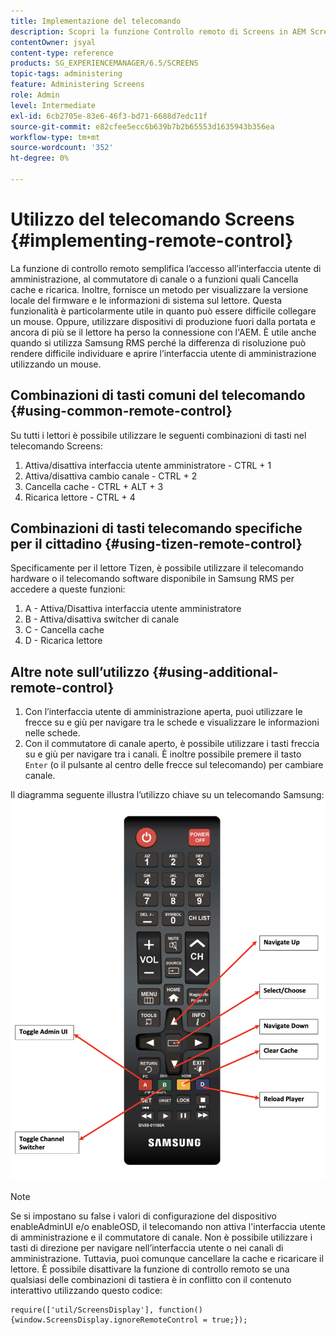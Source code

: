 ```yaml
---
title: Implementazione del telecomando
description: Scopri la funzione Controllo remoto di Screens in AEM Screens.
contentOwner: jsyal
content-type: reference
products: SG_EXPERIENCEMANAGER/6.5/SCREENS
topic-tags: administering
feature: Administering Screens
role: Admin
level: Intermediate
exl-id: 6cb2705e-83e6-46f3-bd71-6688d7edc11f
source-git-commit: e82cfee5ecc6b639b7b2b65553d1635943b356ea
workflow-type: tm+mt
source-wordcount: '352'
ht-degree: 0%

---
```


# Utilizzo del telecomando Screens {#implementing-remote-control}

La funzione di controllo remoto semplifica l’accesso all’interfaccia utente di amministrazione, al commutatore di canale o a funzioni quali Cancella cache e ricarica. Inoltre, fornisce un metodo per visualizzare la versione locale del firmware e le informazioni di sistema sul lettore. Questa funzionalità è particolarmente utile in quanto può essere difficile collegare un mouse. Oppure, utilizzare dispositivi di produzione fuori dalla portata e ancora di più se il lettore ha perso la connessione con l&#39;AEM. È utile anche quando si utilizza Samsung RMS perché la differenza di risoluzione può rendere difficile individuare e aprire l’interfaccia utente di amministrazione utilizzando un mouse.

## Combinazioni di tasti comuni del telecomando {#using-common-remote-control}

Su tutti i lettori è possibile utilizzare le seguenti combinazioni di tasti nel telecomando Screens:

1. Attiva/disattiva interfaccia utente amministratore - CTRL + 1
1. Attiva/disattiva cambio canale - CTRL + 2
1. Cancella cache - CTRL + ALT + 3
1. Ricarica lettore - CTRL + 4

## Combinazioni di tasti telecomando specifiche per il cittadino {#using-tizen-remote-control}

Specificamente per il lettore Tizen, è possibile utilizzare il telecomando hardware o il telecomando software disponibile in Samsung RMS per accedere a queste funzioni:

1. A - Attiva/Disattiva interfaccia utente amministratore
1. B - Attiva/disattiva switcher di canale
1. C - Cancella cache
1. D - Ricarica lettore

## Altre note sull’utilizzo {#using-additional-remote-control}

1. Con l’interfaccia utente di amministrazione aperta, puoi utilizzare le frecce su e giù per navigare tra le schede e visualizzare le informazioni nelle schede.
1. Con il commutatore di canale aperto, è possibile utilizzare i tasti freccia su e giù per navigare tra i canali. È inoltre possibile premere il tasto `Enter` (o il pulsante al centro delle frecce sul telecomando) per cambiare canale.

Il diagramma seguente illustra l’utilizzo chiave su un telecomando Samsung:
![immagine](assets/tizen/remote.png)

>[!NOTE]
>Se si impostano su false i valori di configurazione del dispositivo enableAdminUI e/o enableOSD, il telecomando non attiva l&#39;interfaccia utente di amministrazione e il commutatore di canale. Non è possibile utilizzare i tasti di direzione per navigare nell’interfaccia utente o nei canali di amministrazione. Tuttavia, puoi comunque cancellare la cache e ricaricare il lettore. È possibile disattivare la funzione di controllo remoto se una qualsiasi delle combinazioni di tastiera è in conflitto con il contenuto interattivo utilizzando questo codice:

```
require(['util/ScreensDisplay'], function() {window.ScreensDisplay.ignoreRemoteControl = true;}); 
```

